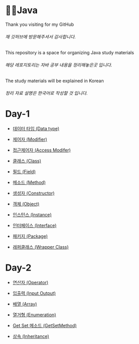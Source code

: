 # 👋😊Java
Thank you visiting for my GitHub
###### 재 깃허브에 방문해주셔서 감사합니다.
This repository is a space for organizing Java study materials
###### 해당 레포지토리는 자바 공부 내용을 정리해놓은곳 입니다.
The study materials will be explained in Korean
###### 정리 자료 설명은 한국어로 작성할 것 입니다.

# Day-1
- [데이터 타입 (Data type)](https://github.com/leehyunsuck/Java/blob/main/info/2023-12-02-Day-01.md#데이터-타입)

- [제어자 (Modifier)](https://github.com/leehyunsuck/Java/blob/main/info/2023-12-02-Day-01.md#modifier)

- [접근제어자 (Access Modifer)](https://github.com/leehyunsuck/Java/blob/main/info/2023-12-02-Day-01.md#access-modifier)

- [클래스 (Class)](https://github.com/leehyunsuck/Java/blob/main/info/2023-12-02-Day-01.md#class)

- [필드 (Field)](https://github.com/leehyunsuck/Java/blob/main/info/2023-12-02-Day-01.md#field)

- [메소드 (Method)](https://github.com/leehyunsuck/Java/blob/main/info/2023-12-02-Day-01.md#method)

- [생성자 (Constructor)](https://github.com/leehyunsuck/Java/blob/main/info/2023-12-02-Day-01.md#constructor)

- [객체 (Object)](https://github.com/leehyunsuck/Java/blob/main/info/2023-12-02-Day-01.md#object-and-instance)

- [인스턴스 (Instance)](https://github.com/leehyunsuck/Java/blob/main/info/2023-12-02-Day-01.md#object-and-instance)

- [인터페이스 (Interface)](https://github.com/leehyunsuck/Java/blob/main/info/2023-12-02-Day-01.md#interface)

- [패키지 (Package)](https://github.com/leehyunsuck/Java/blob/main/info/2023-12-02-Day-01.md#package)

- [래퍼클래스 (Wrapper Class)](https://github.com/leehyunsuck/Java/blob/main/info/2023-12-02-Day-01.md#wrapperclass)

# Day-2
- [연산자 (Operator)](https://github.com/leehyunsuck/Java/blob/main/info/2023-12-04-Day-02.md#operator)

- [입출력 (Input Output)](https://github.com/leehyunsuck/Java/blob/main/info/2023-12-04-Day-02.md#input-output)

- [배열 (Array)](https://github.com/leehyunsuck/Java/blob/main/info/2023-12-04-Day-02.md#array)

- [열거형 (Enumeration)](https://github.com/leehyunsuck/Java/blob/main/info/2023-12-04-Day-02.md#enumeration)

- [Get Set 메소드 (GetSetMethod)](https://github.com/leehyunsuck/Java/blob/main/info/2023-12-04-Day-02.md#get-set-method)

- [상속 (Inheritance)](https://github.com/leehyunsuck/Java/blob/main/info/2023-12-04-Day-02.md#inheritance)

